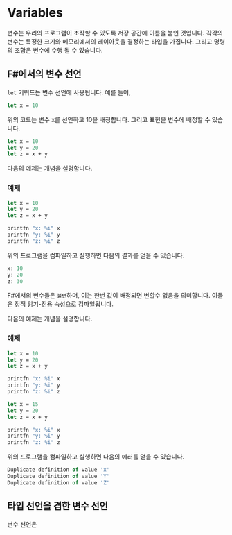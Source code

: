 # Variables

변수는 우리의 프로그램이 조작할 수 있도록 저장 공간에 이름을 붙인 것입니다. 각각의 변수는 특정한 크기와 메모리에서의 레이아웃을 결정하는 타입을 가집니다. 그리고 명령의 조합은 변수에 수행 될 수 있습니다.

## F#에서의 변수 선언
`let` 키워드는 변수 선언에 사용됩니다.
예를 들어,
```fsharp
let x = 10
```
위의 코드는 변수 x를 선언하고 10을 배정합니다.
그리고 표현을 변수에 배정할 수 있습니다.
```fsharp
let x = 10
let y = 20
let z = x + y
```
다음의 예제는 개념을 설명합니다.

### 예제

```fsharp
let x = 10 
let y = 20
let z = x + y

printfn "x: %i" x
printfn "y: %i" y
printfn "z: %i" z
```
위의 프로그램을 컴파일하고 실행하면 다음의 결과를 얻을 수 있습니다.
```fsharp
x: 10
y: 20
z: 30
```
F#에서의 변수들은 `불변`하며, 이는 한번 값이 배정되면 변할수 없음을 의미합니다. 이들은 정적 읽기-전용 속성으로 컴파일됩니다.

다음의 예제는 개념을 설명합니다.
### 예제

```fsharp
let x = 10
let y = 20
let z = x + y

printfn "x: %i" x
printfn "y: %i" y
printfn "z: %i" z

let x = 15
let y = 20
let z = x + y

printfn "x: %i" x
printfn "y: %i" y
printfn "z: %i" z
```
위의 프로그램을 컴파일하고 실행하면 다음의 에러를 얻을 수 있습니다.
```fsharp
Duplicate definition of value 'x'
Duplicate definition of value 'Y'
Duplicate definition of value 'Z'
```

## 타입 선언을 겸한 변수 선언
변수 선언은